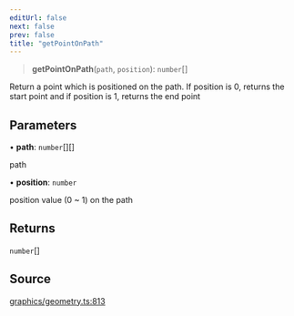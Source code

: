 ```yaml
---
editUrl: false
next: false
prev: false
title: "getPointOnPath"
---
```


> **getPointOnPath**(`path`, `position`): `number`[]

Return a point which is positioned on the path.
If position is 0, returns the start point and if position is 1, returns the end point

## Parameters

• **path**: `number`[][]

path

• **position**: `number`

position value (0 ~ 1) on the path

## Returns

`number`[]

## Source

[graphics/geometry.ts:813](https://github.com/dgmjs/dgmjs/blob/main/packages/core/src/graphics/geometry.ts#L813)
